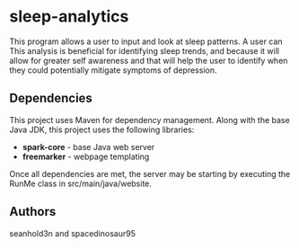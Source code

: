 # sleep-analytics

This program allows a user to input and look at sleep patterns.  A user can This analysis is beneficial for identifying sleep trends, and because it will allow for greater self awareness and that will help the  user to identify when they could potentially mitigate symptoms of depression.

## Dependencies
This project uses Maven for dependency management.  Along with the base Java JDK, this project uses the following libraries:
 * **spark-core** - base Java web server
 * **freemarker** - webpage templating
 
Once all dependencies are met, the server may be starting by executing the RunMe class in src/main/java/website.

## Authors
seanhold3n and spacedinosaur95
